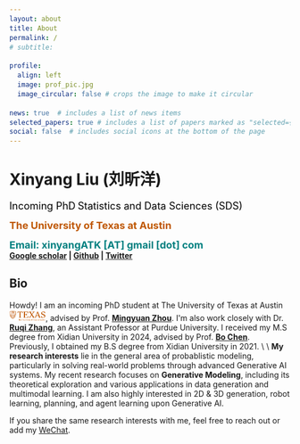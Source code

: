 ```yaml
---
layout: about
title: About
permalink: /
# subtitle: 

profile:
  align: left
  image: prof_pic.jpg
  image_circular: false # crops the image to make it circular

news: true  # includes a list of news items
selected_papers: true # includes a list of papers marked as "selected={true}"
social: false  # includes social icons at the bottom of the page
---
```

# **Xinyang Liu (刘昕洋)** 
<font color="black" size=4 face="">Incoming PhD</font>
<font color="black" size=4 face="">Statistics and Data Sciences (SDS)</font>

**<font color="BF5701" size=4 face="">The University of Texas at Austin</font>** 

**<font color="Teal" size=4 face="">Email: xinyangATK [AT] gmail [dot] com</font>** 
\
**[Google scholar](https://scholar.google.com.hk/citations?hl=zh-CN&user=9VtswyYAAAAJ) | [Github](https://github.com/xinyangATK) | [Twitter](https://twitter.com/XinyangATK)**

## **Bio**
Howdy! I am an incoming PhD student at The University of Texas at Austin <img src="/assets/img/ut-logo.png" width="65">, advised by Prof. **[Mingyuan Zhou](https://mingyuanzhou.github.io)**. 
I'm also work closely with Dr. **[Ruqi Zhang](https://ruqizhang.github.io)**, an Assistant Professor at Purdue University. 
I received my M.S degree from Xidian University in 2024, advised by Prof. **[Bo Chen](https://web.xidian.edu.cn/bchen/)**. 
Previously, I obtained my B.S degree from Xidian University in 2021. 
\\
\\
**My research interests** lie in the general area of probablistic modeling, particularly in solving real-world problems through advanced Generative AI systems. 
My recent research focuses on **Generative Modeling**, including its theoretical exploration and various applications in data generation and multimodal learning. 
I am also highly interested in 2D & 3D generation, robot learning, planning, and agent learning upon Generative AI. 

If you share the same research interests with me, feel free to reach out or add my [WeChat](./assets/img/wechat.jpg).



 